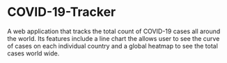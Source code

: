 # COVID-19-Tracker
A web application that tracks the total count of COVID-19 cases all around the world. Its features include a line chart the allows user to see the curve of cases on each individual country and a global heatmap to see the total cases world wide.

